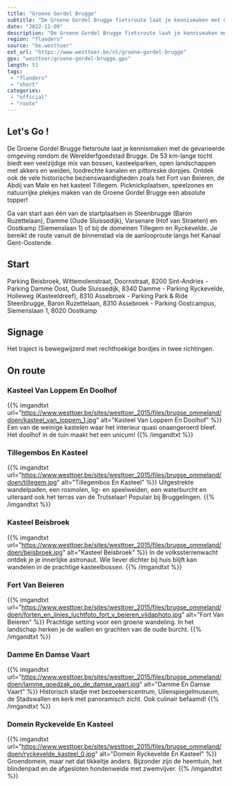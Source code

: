 ```yaml
---
title: "Groene Gordel Brugge"
subtitle: "De Groene Gordel Brugge fietsroute laat je kennismaken met de gevarieerde omgeving rondom de Werelderfgoedstad Brugge"
date: "2022-11-09"
description: "De Groene Gordel Brugge fietsroute laat je kennismaken met de gevarieerde omgeving rondom de Werelderfgoedstad Brugge"
region: "flanders"
source: "be.westtoer"
ext_url: "https://www.westtoer.be/nl/groene-gordel-brugge"
gpx: "westtoer/groene-gordel-brugge.gpx"
length: 53
tags:
 - "flanders"
 - "short"
categories:
 - "official"
 - "route"
---
```


## Let's Go ! 

De Groene Gordel Brugge fietsroute laat je kennismaken met de gevarieerde omgeving rondom de Werelderfgoedstad Brugge. De 53 km-lange tocht biedt een veelzijdige mix van bossen, kasteelparken, open landschappen met akkers en weiden, loodrechte kanalen en pittoreske dorpjes. Ontdek ook de vele historische bezienswaardigheden zoals het Fort van Beieren, de Abdij van Male en het kasteel Tillegem. Picknickplaatsen, speelzones en natuurrijke plekjes maken van de Groene Gordel Brugge een absolute topper!

Ga van start aan één van de startplaatsen in Steenbrugge (Baron Ruzettelaan), Damme (Oude Sluissedijk), Varsenare (Hof van Straeten) en Oostkamp (Siemenslaan 1) of bij de domeinen Tillegem en Ryckevelde. Je bereikt de route vanuit de binnenstad via de aanlooproute langs het Kanaal Gent-Oostende.

## Start

Parking Beisbroek, Wittemolenstraat, Doornstraat, 8200 Sint-Andries - Parking Damme Oost, Oude Sluissedijk, 8340 Damme - Parking Ryckevelde, Holleweg (Kasteeldreef), 8310 Assebroek - Parking Park & Ride Steenbrugge, Baron Ruzettelaan, 8310 Assebroek - Parking Oostcampus, Siemenslaan 1, 8020 Oostkamp

## Signage

Het traject is bewegwijzerd met rechthoekige bordjes in twee richtingen.

## On route

### Kasteel Van Loppem En Doolhof

{{% imgandtxt url="https://www.westtoer.be/sites/westtoer_2015/files/brugse_ommeland/doen/kasteel_van_loppem_1.jpg" alt="Kasteel Van Loppem En Doolhof" %}}
Een van de weinige kastelen waar het interieur quasi onaangeroerd bleef. Het doolhof in de tuin maakt het een unicum!
{{% /imgandtxt %}}

### Tillegembos En Kasteel

{{% imgandtxt url="https://www.westtoer.be/sites/westtoer_2015/files/brugse_ommeland/doen/tillegem.jpg" alt="Tillegembos En Kasteel" %}}
Uitgestrekte wandelpaden, een rosmolen, lig- en speelweiden, een waterburcht en uiteraard ook het terras van de Trutselaar! Populair bij Bruggelingen.
{{% /imgandtxt %}}

### Kasteel Beisbroek

{{% imgandtxt url="https://www.westtoer.be/sites/westtoer_2015/files/brugse_ommeland/doen/beisbroek.jpg" alt="Kasteel Beisbroek" %}}
In de volkssterrenwacht ontdek je je innerlijke astronaut. Wie liever dichter bij huis blijft kan wandelen in de prachtige kasteelbossen.
{{% /imgandtxt %}}

### Fort Van Beieren

{{% imgandtxt url="https://www.westtoer.be/sites/westtoer_2015/files/brugse_ommeland/doen/forten_en_linies_luchtfoto_fort_v_beieren_vildaphoto.jpg" alt="Fort Van Beieren" %}}
Prachtige setting voor een groene wandeling. In het landschap herken je de wallen en grachten van de oude burcht.
{{% /imgandtxt %}}

### Damme En Damse Vaart

{{% imgandtxt url="https://www.westtoer.be/sites/westtoer_2015/files/brugse_ommeland/doen/lamme_goedzak_op_de_damse_vaart.jpg" alt="Damme En Damse Vaart" %}}
Historisch stadje met bezoekerscentrum, Uilenspiegelmuseum, de Stadswallen en kerk met panoramisch zicht. Ook culinair befaamd!
{{% /imgandtxt %}}

### Domein Ryckevelde En Kasteel

{{% imgandtxt url="https://www.westtoer.be/sites/westtoer_2015/files/brugse_ommeland/doen/ryckevelde_kasteel_0.jpg" alt="Domein Ryckevelde En Kasteel" %}}
Groendomein, maar net dat tikkeltje anders. Bijzonder zijn de heemtuin, het blindenpad en de afgesloten hondenweide met zwemvijver.
{{% /imgandtxt %}}


